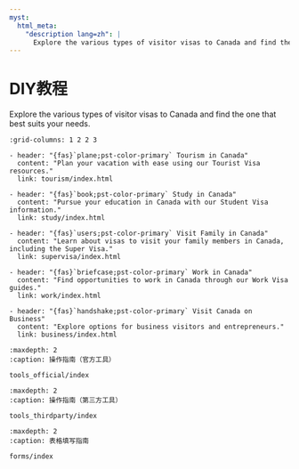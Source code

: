 ```yaml
---
myst:
  html_meta:
    "description lang=zh": |
      Explore the various types of visitor visas to Canada and find the one that best suits your needs.
---
```


# DIY教程

Explore the various types of visitor visas to Canada and find the one that best suits your needs.

```{gallery-grid}
:grid-columns: 1 2 2 3

- header: "{fas}`plane;pst-color-primary` Tourism in Canada"
  content: "Plan your vacation with ease using our Tourist Visa resources."
  link: tourism/index.html

- header: "{fas}`book;pst-color-primary` Study in Canada"
  content: "Pursue your education in Canada with our Student Visa information."
  link: study/index.html

- header: "{fas}`users;pst-color-primary` Visit Family in Canada"
  content: "Learn about visas to visit your family members in Canada, including the Super Visa."
  link: supervisa/index.html

- header: "{fas}`briefcase;pst-color-primary` Work in Canada"
  content: "Find opportunities to work in Canada through our Work Visa guides."
  link: work/index.html

- header: "{fas}`handshake;pst-color-primary` Visit Canada on Business"
  content: "Explore options for business visitors and entrepreneurs."
  link: business/index.html
```

```{toctree}
:maxdepth: 2
:caption: 操作指南（官方工具）

tools_official/index
```

```{toctree}
:maxdepth: 2
:caption: 操作指南（第三方工具）

tools_thirdparty/index
```

```{toctree}
:maxdepth: 2
:caption: 表格填写指南

forms/index
```